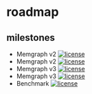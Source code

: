 # roadmap

## milestones

* Memgraph v2 <a href="https://github.com/memgraph/memgraph/milestone/1"><img src="https://img.shields.io/github/milestones/progress/memgraph/memgraph/1" alt="license" title="license"/></a>
* Memgraph v2 <a href="https://github.com/memgraph/memgraph/milestone/2"><img src="https://img.shields.io/github/milestones/progress/memgraph/memgraph/2" alt="license" title="license"/></a>
* Memgraph v3 <a href="https://github.com/memgraph/memgraph/milestone/4"><img src="https://img.shields.io/github/milestones/progress/memgraph/memgraph/4" alt="license" title="license"/></a>
* Memgraph v3 <a href="https://github.com/memgraph/memgraph/milestone/5"><img src="https://img.shields.io/github/milestones/progress/memgraph/memgraph/5" alt="license" title="license"/></a>
* Benchmark <a href="https://github.com/memgraph/memgraph/milestone/3"><img src="https://img.shields.io/github/milestones/progress/memgraph/memgraph/3" alt="license" title="license"/></a>
